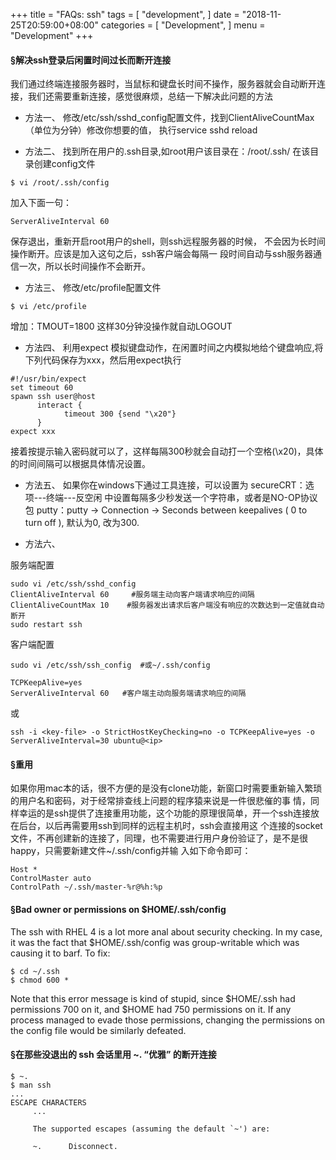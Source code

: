 
+++
title = "FAQs: ssh"
tags = [
    "development",
]
date = "2018-11-25T20:59:00+08:00"
categories = [
    "Development",
]
menu = "Development"
+++

#### &sect;解决ssh登录后闲置时间过长而断开连接

我们通过终端连接服务器时，当鼠标和键盘长时间不操作，服务器就会自动断开连接，我们还需要重新连接，感觉很麻烦，总结一下解决此问题的方法

* 方法一、
修改/etc/ssh/sshd_config配置文件，找到ClientAliveCountMax（单位为分钟）修改你想要的值，
执行service sshd reload 

* 方法二、
找到所在用户的.ssh目录,如root用户该目录在：/root/.ssh/
在该目录创建config文件
```
$ vi /root/.ssh/config
```
加入下面一句：
```
ServerAliveInterval 60
```
保存退出，重新开启root用户的shell，则ssh远程服务器的时候，
不会因为长时间操作断开。应该是加入这句之后，ssh客户端会每隔一
段时间自动与ssh服务器通信一次，所以长时间操作不会断开。

* 方法三、
修改/etc/profile配置文件
```
$ vi /etc/profile
```
增加：TMOUT=1800
这样30分钟没操作就自动LOGOUT

<!--more-->

* 方法四、
利用expect 模拟键盘动作，在闲置时间之内模拟地给个键盘响应,将下列代码保存为xxx，然后用expect执行
```
#!/usr/bin/expect  
set timeout 60  
spawn ssh user@host   
      interact {          
            timeout 300 {send "\x20"}  
      } 
expect xxx
```
接着按提示输入密码就可以了，这样每隔300秒就会自动打一个空格(\x20)，具体的时间间隔可以根据具体情况设置。

* 方法五、
如果你在windows下通过工具连接，可以设置为
secureCRT：选项---终端---反空闲 中设置每隔多少秒发送一个字符串，或者是NO-OP协议包
putty：putty -> Connection -> Seconds between keepalives ( 0 to turn off ), 默认为0, 改为300.

* 方法六、

服务端配置
```
sudo vi /etc/ssh/sshd_config
ClientAliveInterval 60     #服务端主动向客户端请求响应的间隔
ClientAliveCountMax 10    #服务器发出请求后客户端没有响应的次数达到一定值就自动断开
sudo restart ssh
```

客户端配置 
```
sudo vi /etc/ssh/ssh_config  #或~/.ssh/config

TCPKeepAlive=yes
ServerAliveInterval 60   #客户端主动向服务端请求响应的间隔
```
或
```
ssh -i <key-file> -o StrictHostKeyChecking=no -o TCPKeepAlive=yes -o ServerAliveInterval=30 ubuntu@<ip>
```

#### &sect;重用

如果你用mac本的话，很不方便的是没有clone功能，新窗口时需要重新输入繁琐的用户名和密码，对于经常排查线上问题的程序猿来说是一件很悲催的事 情，同样幸运的是ssh提供了连接重用功能，这个功能的原理很简单，开一个ssh连接放在后台，以后再需要用ssh到同样的远程主机时，ssh会直接用这 个连接的socket文件，不再创建新的连接了，同理，也不需要进行用户身份验证了，是不是很happy，只需要新建文件~/.ssh/config并输 入如下命令即可：

```
Host *
ControlMaster auto
ControlPath ~/.ssh/master-%r@%h:%p
```

#### &sect;Bad owner or permissions on $HOME/.ssh/config

The ssh with RHEL 4 is a lot more anal about security checking. In my case, it was the fact that $HOME/.ssh/config was group-writable which was causing it to barf. To fix:
```
$ cd ~/.ssh
$ chmod 600 *
```
Note that this error message is kind of stupid, since $HOME/.ssh had permissions 700 on it, and $HOME had 750 permissions on it. If any process managed to evade those permissions, changing the permissions on the config file would be similarly defeated.

#### &sect;在那些没退出的 ssh 会话里用 ~. “优雅” 的断开连接
```
$ ~.
$ man ssh
...
ESCAPE CHARACTERS
     ...

     The supported escapes (assuming the default `~') are:

     ~.      Disconnect.
```
